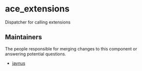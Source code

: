ace_extensions
================

Dispatcher for calling extensions


## Maintainers

The people responsible for merging changes to this component or answering potential questions.

- [jaynus](https://github.com/walterpearce)
